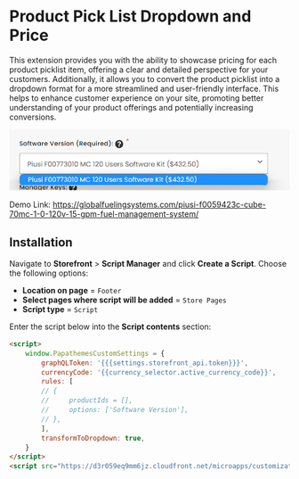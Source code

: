 # Product Pick List Dropdown and Price

This extension provides you with the ability to showcase pricing for each product picklist item, offering a clear and detailed perspective for your customers. Additionally, it allows you to convert the product picklist into a dropdown format for a more streamlined and user-friendly interface. This helps to enhance customer experience on your site, promoting better understanding of your product offerings and potentially increasing conversions.

![Product Pick List Dropdown and Price](img/product-picklist-dropdown-price.png)

Demo Link: https://globalfuelingsystems.com/piusi-f0059423c-cube-70mc-1-0-120v-15-gpm-fuel-management-system/

## Installation

Navigate to **Storefront** > **Script Manager** and click **Create a Script**. Choose the following options:

- **Location on page** = `Footer`
- **Select pages where script will be added** = `Store Pages`
- **Script type** = `Script`

Enter the script below into the **Script contents** section:

```html
<script>
    window.PapathemesCustomSettings = {
        graphQLToken: '{{{settings.storefront_api.token}}}',
        currencyCode: '{{currency_selector.active_currency_code}}',
        rules: [
        // {
        //     productIds = [],
        //     options: ['Software Version'],
        // },
        ],
        transformToDropdown: true,
    }
</script>
<script src="https://d3r059eq9mm6jz.cloudfront.net/microapps/customizations/globalfuelingsystems.com/main.js" async defer></script>
```
